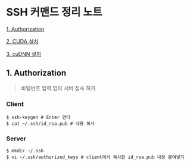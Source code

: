 # SSH 커맨드 정리 노트
   [1. Authorization](#1.-Authorization)

   [2. CUDA 설치](#2.-CUDA-설치)

   [3. cuDNN 설치](#3.-cuDNN-설치)


## 1. Authorization <a name="1.-Authorization"></a>
>  비밀번호 입력 없이 서버 접속 허가
  
  ### Client
  ```
  $ ssh-keygen # Enter 연타
  $ cat ~/.ssh/id_rsa.pub # 내용 복사
  ```
  ### Server
  ```
  $ mkdir ~/.ssh
  $ vi ~/.ssh/authorized_keys # client에서 복사한 id_rsa.pub 내용 붙여넣기
  ```

  
  
  
  
